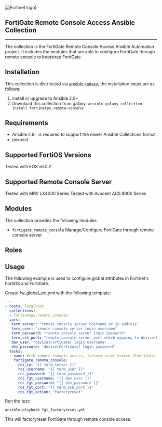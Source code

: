 ![Fortinet logo|](https://upload.wikimedia.org/wikipedia/commons/thumb/6/62/Fortinet_logo.svg/320px-Fortinet_logo.svg.png)

## FortiGate Remote Console Access Ansible Collection
***

The collection is the FortiGate Remote Console Access Ansible Automation project. It includes the modules that are able to configure FortiGate through remote console to bootstrap FortiGate. 

## Installation
This collection is distributed via [ansible-galaxy](https://galaxy.ansible.com/), the installation steps are as follows:

1. Install or upgrade to Ansible 2.9+
2. Download this collection from galaxy: `ansible-galaxy collection install fortinetps.remote-console`

## Requirements
* Ansible 2.9+ is required to support the newer Ansible Collections format
* pexpect

## Supported FortiOS Versions
Tested with FOS v6.0.2

## Supported Remote Console Server
Tested with MRV LX4000 Series
Tested with Avocent ACS 8000 Series

## Modules
The collection provides the following modules:

* `fortigate_remote_console`  Manage/Configure FortiGate through remote console server

## Roles

## Usage
The following example is used to configure global attributes in Fortinet's FortiOS and FortiGate.

Create fw_global_set.yml with the following template:
```yaml
---
- hosts: localhost
  collections:
  - fortinetps.remote_console
  vars:
   term_server: "remote console server hostname or ip address"
   term_user: "remote console server login username"
   term_password: "remote console server login password"
   term_ssh_port: "remote console server port which mapping to device(FortiGate) console port"
   dev_user: "device(FortiGate) login username"
   dev_password: "device(FortiGate) login password"
  tasks:
  - name: With remote console access, factory reset device (FortiGate)
    fortigate_remote_console:
      rcs_ip: "{{ term_server }}"
      rcs_username: "{{ term_user }}"
      rcs_password: "{{ term_password }}"
      rcs_fgt_username: "{{ dev_user }}"
      rcs_fgt_password: "{{ dev_password }}"
      rcs_fgt_port: "{{ term_ssh_port }}"
      rcs_fgt_action: "factoryreset"
```

Run the test:
```bash
ansible-playbook fgt_factoryreset.yml
```

This will factoryreset FortiGate through remote console access.